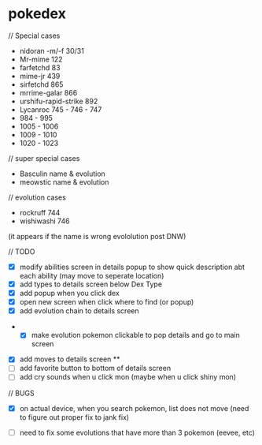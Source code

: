 # pokedex

// Special cases
- nidoran -m/-f 30/31
- Mr-mime 122
- farfetchd 83
- mime-jr 439
- sirfetchd 865
- mrrime-galar 866
- urshifu-rapid-strike 892 
- Lycanroc 745 - 746 - 747
- 984 - 995
- 1005 - 1006 
- 1009 - 1010
- 1020 - 1023 

// super special cases
- Basculin name & evolution
- meowstic name & evolution 

// evolution cases
- rockruff 744
- wishiwashi 746



(it appears if the name is wrong evololution post DNW)


// TODO
- [X] modify abilities screen in details popup to show quick description abt each ability (may move to seperate location)
- [X] add types to details screen below Dex Type
- [X] add popup when you click dex
- [X] open new screen when click where to find (or popup)
- [X] add evolution chain to details screen
- - [X] make evolution pokemon clickable to pop details and go to main screen
- [X] add moves to details screen  ** 
- [ ] add favorite button to bottom of details screen
- [ ] add cry sounds when u click mon (maybe when u click shiny mon)

// BUGS
- [X] on actual device, when you search pokemon, list does not move (need to figure out proper fix to jank fix)
- [ ] need to fix some evolutions that have more than 3 pokemon (eevee, etc)
 

